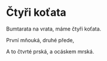 # Čtyři koťata

Bumtarata na vrata,
máme čtyři koťata.

První mňouká,
druhé přede,

A to čtvrté prská,
a ocáskem mrská.
